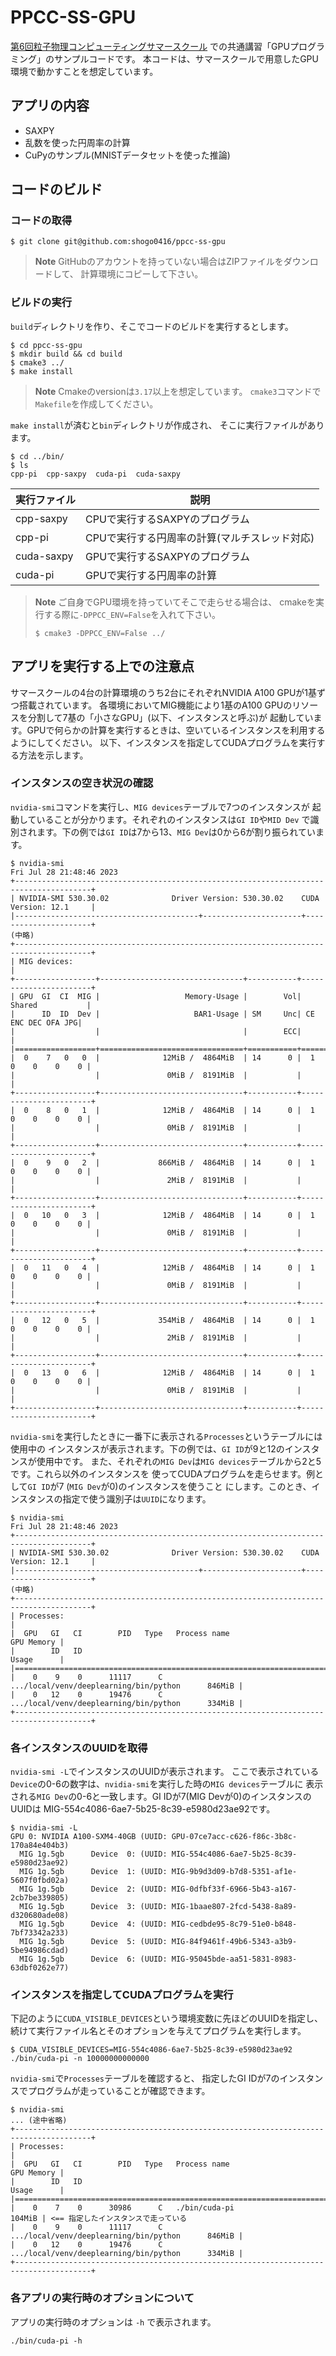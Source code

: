 # PPCC-SS-GPU

[第6回粒子物理コンピューティングサマースクール](https://wiki.kek.jp/display/PPCC/PPCC-SS-2023)
での共通講習「GPUプログラミング」のサンプルコードです。
本コードは、サマースクールで用意したGPU環境で動かすことを想定しています。

## アプリの内容
- SAXPY
- 乱数を使った円周率の計算
- CuPyのサンプル(MNISTデータセットを使った推論)

## コードのビルド

### コードの取得

```
$ git clone git@github.com:shogo0416/ppcc-ss-gpu
```

> **Note**
> GitHubのアカウントを持っていない場合はZIPファイルをダウンロードして、
> 計算環境にコピーして下さい。


### ビルドの実行
`build`ディレクトリを作り、そこでコードのビルドを実行するとします。

```
$ cd ppcc-ss-gpu
$ mkdir build && cd build
$ cmake3 ../
$ make install
```

> **Note**
> Cmakeのversionは`3.17`以上を想定しています。
> `cmake3`コマンドで`Makefile`を作成してください。

`make install`が済むと`bin`ディレクトリが作成され、
そこに実行ファイルがあります。

```
$ cd ../bin/
$ ls
cpp-pi  cpp-saxpy  cuda-pi  cuda-saxpy
```

|実行ファイル|説明|
|------------|----|
|cpp-saxpy|CPUで実行するSAXPYのプログラム|
|cpp-pi|CPUで実行する円周率の計算(マルチスレッド対応)|
|cuda-saxpy|GPUで実行するSAXPYのプログラム|
|cuda-pi|GPUで実行する円周率の計算|

> **Note**
> ご自身でGPU環境を持っていてそこで走らせる場合は、
> cmakeを実行する際に`-DPPCC_ENV=False`を入れて下さい。
> ```
> $ cmake3 -DPPCC_ENV=False ../
> ```

## アプリを実行する上での注意点

サマースクールの4台の計算環境のうち2台にそれぞれNVIDIA A100 GPUが1基ずつ搭載されています。
各環境においてMIG機能により1基のA100 GPUのリソースを分割して7基の「小さなGPU」(以下、インスタンスと呼ぶ)が
起動しています。GPUで何らかの計算を実行するときは、空いているインスタンスを利用するようにしてください。
以下、インスタンスを指定してCUDAプログラムを実行する方法を示します。

### インスタンスの空き状況の確認

`nvidia-smi`コマンドを実行し、`MIG devices`テーブルで7つのインスタンスが
起動していることが分かります。それぞれのインスタンスは`GI ID`や`MID Dev`
で識別されます。下の例では`GI ID`は7から13、`MIG Dev`は0から6が割り振られています。

```
$ nvidia-smi
Fri Jul 28 21:48:46 2023       
+---------------------------------------------------------------------------------------+
| NVIDIA-SMI 530.30.02              Driver Version: 530.30.02    CUDA Version: 12.1     |
|-----------------------------------------+----------------------+----------------------+
(中略)
+---------------------------------------------------------------------------------------+
| MIG devices:                                                                          |
+------------------+--------------------------------+-----------+-----------------------+
| GPU  GI  CI  MIG |                   Memory-Usage |        Vol|      Shared           |
|      ID  ID  Dev |                     BAR1-Usage | SM     Unc| CE ENC DEC OFA JPG|
|                  |                                |        ECC|                       |
|==================+================================+===========+=======================|
|  0    7   0   0  |              12MiB /  4864MiB  | 14      0 |  1   0    0    0    0 |
|                  |               0MiB /  8191MiB  |           |                       |
+------------------+--------------------------------+-----------+-----------------------+
|  0    8   0   1  |              12MiB /  4864MiB  | 14      0 |  1   0    0    0    0 |
|                  |               0MiB /  8191MiB  |           |                       |
+------------------+--------------------------------+-----------+-----------------------+
|  0    9   0   2  |             866MiB /  4864MiB  | 14      0 |  1   0    0    0    0 |
|                  |               2MiB /  8191MiB  |           |                       |
+------------------+--------------------------------+-----------+-----------------------+
|  0   10   0   3  |              12MiB /  4864MiB  | 14      0 |  1   0    0    0    0 |
|                  |               0MiB /  8191MiB  |           |                       |
+------------------+--------------------------------+-----------+-----------------------+
|  0   11   0   4  |              12MiB /  4864MiB  | 14      0 |  1   0    0    0    0 |
|                  |               0MiB /  8191MiB  |           |                       |
+------------------+--------------------------------+-----------+-----------------------+
|  0   12   0   5  |             354MiB /  4864MiB  | 14      0 |  1   0    0    0    0 |
|                  |               2MiB /  8191MiB  |           |                       |
+------------------+--------------------------------+-----------+-----------------------+
|  0   13   0   6  |              12MiB /  4864MiB  | 14      0 |  1   0    0    0    0 |
|                  |               0MiB /  8191MiB  |           |                       |
+------------------+--------------------------------+-----------+-----------------------+
```


`nvidia-smi`を実行したときに一番下に表示される`Processes`というテーブルには使用中の
インスタンスが表示されます。下の例では、`GI ID`が9と12のインスタンスが使用中です。
また、それぞれの`MIG Dev`は`MIG devices`テーブルから2と5です。これら以外のインスタンスを
使ってCUDAプログラムを走らせます。例として`GI ID`が7 (`MIG Dev`が0)のインスタンスを使うこと
にします。このとき、インスタンスの指定で使う識別子は`UUID`になります。

```
$ nvidia-smi
Fri Jul 28 21:48:46 2023       
+---------------------------------------------------------------------------------------+
| NVIDIA-SMI 530.30.02              Driver Version: 530.30.02    CUDA Version: 12.1     |
|-----------------------------------------+----------------------+----------------------+
(中略)
+---------------------------------------------------------------------------------------+
| Processes:                                                                            |
|  GPU   GI   CI        PID   Type   Process name                            GPU Memory |
|        ID   ID                                                             Usage      |
|=======================================================================================|
|    0    9    0      11117      C   .../local/venv/deeplearning/bin/python      846MiB |
|    0   12    0      19476      C   .../local/venv/deeplearning/bin/python      334MiB |
+---------------------------------------------------------------------------------------+
```

### 各インスタンスのUUIDを取得
`nvidia-smi -L`でインスタンスのUUIDが表示されます。
ここで表示されている`Device`の0-6の数字は、`nvidia-smi`を実行した時の`MIG devices`テーブルに
表示される`MIG Dev`の0-6と一致します。GI IDが7(MIG Devが0)のインスタンスのUUIDは
MIG-554c4086-6ae7-5b25-8c39-e5980d23ae92です。

```
$ nvidia-smi -L
GPU 0: NVIDIA A100-SXM4-40GB (UUID: GPU-07ce7acc-c626-f86c-3b8c-170a84e404b3)
  MIG 1g.5gb      Device  0: (UUID: MIG-554c4086-6ae7-5b25-8c39-e5980d23ae92)
  MIG 1g.5gb      Device  1: (UUID: MIG-9b9d3d09-b7d8-5351-af1e-5607f0fbd02a)
  MIG 1g.5gb      Device  2: (UUID: MIG-0dfbf33f-6966-5b43-a167-2cb7be339805)
  MIG 1g.5gb      Device  3: (UUID: MIG-1baae807-2fcd-5438-8a89-d320680ade08)
  MIG 1g.5gb      Device  4: (UUID: MIG-cedbde95-8c79-51e0-b848-7bf73342a233)
  MIG 1g.5gb      Device  5: (UUID: MIG-84f9461f-49b6-5343-a3b9-5be94986cdad)
  MIG 1g.5gb      Device  6: (UUID: MIG-95045bde-aa51-5831-8983-63dbf0262e77)
```

### インスタンスを指定してCUDAプログラムを実行
下記のように`CUDA_VISIBLE_DEVICES`という環境変数に先ほどのUUIDを指定し、
続けて実行ファイル名とそのオプションを与えてプログラムを実行します。

```
$ CUDA_VISIBLE_DEVICES=MIG-554c4086-6ae7-5b25-8c39-e5980d23ae92 ./bin/cuda-pi -n 10000000000000
```

`nvidia-smi`で`Processes`テーブルを確認すると、
指定したGI IDが7のインスタンスでプログラムが走っていることが確認できます。

```
$ nvidia-smi
... (途中省略)
+---------------------------------------------------------------------------------------+
| Processes:                                                                            |
|  GPU   GI   CI        PID   Type   Process name                            GPU Memory |
|        ID   ID                                                             Usage      |
|=======================================================================================|
|    0    7    0      30986      C   ./bin/cuda-pi                               104MiB | <== 指定したインスタンスで走っている
|    0    9    0      11117      C   .../local/venv/deeplearning/bin/python      846MiB |
|    0   12    0      19476      C   .../local/venv/deeplearning/bin/python      334MiB |
+---------------------------------------------------------------------------------------+
```

### 各アプリの実行時のオプションについて
アプリの実行時のオプションは `-h` で表示されます。

```
./bin/cuda-pi -h
```

